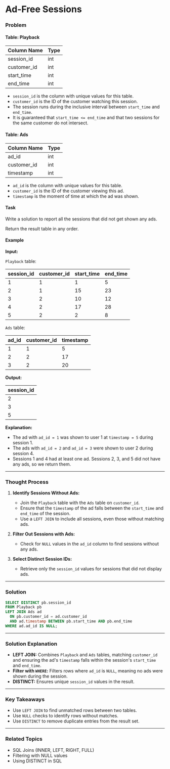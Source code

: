 # Ad-Free Sessions

### Problem

#### Table: Playback

| Column Name | Type |
|-------------|------|
| session_id  | int  |
| customer_id | int  |
| start_time  | int  |
| end_time    | int  |

- `session_id` is the column with unique values for this table.
- `customer_id` is the ID of the customer watching this session.
- The session runs during the inclusive interval between `start_time` and `end_time`.
- It is guaranteed that `start_time <= end_time` and that two sessions for the same customer do not intersect.

#### Table: Ads

| Column Name | Type |
|-------------|------|
| ad_id       | int  |
| customer_id | int  |
| timestamp   | int  |

- `ad_id` is the column with unique values for this table.
- `customer_id` is the ID of the customer viewing this ad.
- `timestamp` is the moment of time at which the ad was shown.

#### Task
Write a solution to report all the sessions that did not get shown any ads.

Return the result table in any order.

#### Example

**Input:**

`Playback` table:

| session_id | customer_id | start_time | end_time |
|------------|-------------|------------|----------|
| 1          | 1           | 1          | 5        |
| 2          | 1           | 15         | 23       |
| 3          | 2           | 10         | 12       |
| 4          | 2           | 17         | 28       |
| 5          | 2           | 2          | 8        |

`Ads` table:

| ad_id | customer_id | timestamp |
|-------|-------------|-----------|
| 1     | 1           | 5         |
| 2     | 2           | 17        |
| 3     | 2           | 20        |

**Output:**

| session_id |
|------------|
| 2          |
| 3          |
| 5          |

**Explanation:**
- The ad with `ad_id = 1` was shown to user 1 at `timestamp = 5` during session 1.
- The ads with `ad_id = 2` and `ad_id = 3` were shown to user 2 during session 4.
- Sessions 1 and 4 had at least one ad. Sessions 2, 3, and 5 did not have any ads, so we return them.

---

### Thought Process

1. **Identify Sessions Without Ads:**
   - Join the `Playback` table with the `Ads` table on `customer_id`.
   - Ensure that the `timestamp` of the ad falls between the `start_time` and `end_time` of the session.
   - Use a `LEFT JOIN` to include all sessions, even those without matching ads.

2. **Filter Out Sessions with Ads:**
   - Check for `NULL` values in the `ad_id` column to find sessions without any ads.

3. **Select Distinct Session IDs:**
   - Retrieve only the `session_id` values for sessions that did not display ads.

---

### Solution

```sql
SELECT DISTINCT pb.session_id
FROM Playback pb
LEFT JOIN Ads ad
  ON pb.customer_id = ad.customer_id
  AND ad.timestamp BETWEEN pb.start_time AND pb.end_time
WHERE ad.ad_id IS NULL;
```

---

### Solution Explanation

- **LEFT JOIN:** Combines `Playback` and `Ads` tables, matching `customer_id` and ensuring the ad's `timestamp` falls within the session's `start_time` and `end_time`.
- **Filter with `WHERE`:** Filters rows where `ad_id` is `NULL`, meaning no ads were shown during the session.
- **DISTINCT:** Ensures unique `session_id` values in the result.

---

### Key Takeaways

- Use `LEFT JOIN` to find unmatched rows between two tables.
- Use `NULL` checks to identify rows without matches.
- Use `DISTINCT` to remove duplicate entries from the result set.

---

### Related Topics

- SQL Joins (INNER, LEFT, RIGHT, FULL)
- Filtering with NULL values
- Using DISTINCT in SQL
